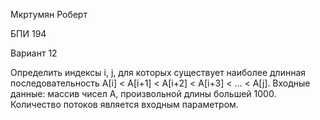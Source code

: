 Мкртумян Роберт

БПИ 194

Вариант 12

Определить индексы i, j, для которых существует наиболее длинная
последовательность А[i] \< A[i+1] \< A[i+2] \< A[i+3] \< … \< A[j].
Входные данные: массив чисел А, произвольной длины большей 1000.
Количество потоков является входным параметром.
